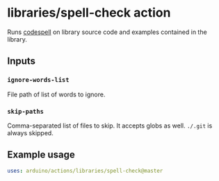 # libraries/spell-check action

Runs [codespell](https://github.com/codespell-project/codespell) on library source code and examples contained in the library.

## Inputs

### `ignore-words-list`

File path of list of words to ignore.

### `skip-paths`

Comma-separated list of files to skip. It accepts globs as well. `./.git` is always skipped.

## Example usage

```yaml
uses: arduino/actions/libraries/spell-check@master
```
